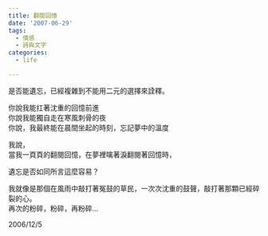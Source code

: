 ```yaml
---
title: 翻閱回憶
date: '2007-06-29'
tags:
  - 情感
  - 詩與文字
categories:
  - life

---
```

是否能遺忘，已經複雜到不能用二元的選擇來詮釋。  
  
你說我能扛著沈重的回憶前進  
你說我能獨自走在寒風刺骨的夜  
你說，我最終能在晨間坐起的時刻，忘記夢中的溫度  
  
我說，  
當我一頁頁的翻閱回憶，在夢裡噙著淚翻閱著回憶時，  
  
遺忘是否如同所言這麼容易？  
  
我就像是那個在風雨中敲打著冤鼓的草民，一次次沈重的鼓聲，敲打著那顆已經碎裂的心。  
再次的粉碎，粉碎，再粉碎…  
  

2006/12/5
